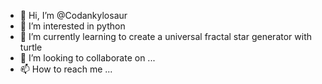 - 👋 Hi, I’m @Codankylosaur
- 👀 I’m interested in python
- 🌱 I’m currently learning to create a universal fractal star generator with turtle
- 💞️ I’m looking to collaborate on ...
- 📫 How to reach me ...

<!---
Codankylosaur/Codankylosaur is a ✨ special ✨ repository because its `README.md` (this file) appears on your GitHub profile.
You can click the Preview link to take a look at your changes.
--->
